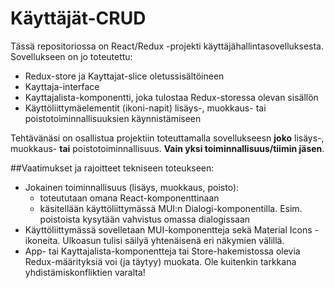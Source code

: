 # Käyttäjät-CRUD

Tässä repositoriossa on React/Redux -projekti käyttäjähallintasovelluksesta. Sovellukseen on jo toteutettu:

* Redux-store ja Kayttajat-slice oletussisältöineen
* Kayttaja-interface
* Kayttajalista-komponentti, joka tulostaa Redux-storessa olevan sisällön
* Käyttöliittymäelementit (ikoni-napit) lisäys-, muokkaus- tai poistotoiminnallisuuksien käynnistämiseen

Tehtävänäsi on osallistua projektiin toteuttamalla sovellukseesn **joko** lisäys-, muokkaus- **tai** poistotoiminnallisuus. **Vain yksi toiminnallisuus/tiimin jäsen**.

##Vaatimukset ja rajoitteet tekniseen toteukseen:

* Jokainen toiminnallisuus (lisäys, muokkaus, poisto): 
  * toteututaan omana React-komponenttinaan
  * käsitellään käyttöliittymässä MUI:n Dialogi-komponentilla. Esim. poistoista kysytään vahvistus omassa dialogissaan
* Käyttöliittymässä sovelletaan MUI-komponentteja sekä Material Icons -ikoneita. Ulkoasun tulisi säilyä yhtenäisenä eri näkymien välillä.
* App- tai Kayttajalista-komponentteja tai Store-hakemistossa olevia Redux-määrityksiä voi (ja täytyy) muokata. Ole kuitenkin tarkkana yhdistämiskonfliktien varalta!

